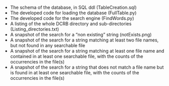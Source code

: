 - The schema of the database, in SQL ddl (TableCreation.sql)
- The developed code for loading the database (FullTable.py)
- The developed code for the search engine (FindWords.py)
- A listing of the whole DCRB directory and sub-directories (Listing_directories.txt)
- A snapshot of the search for a “non existing” string (notExists.png)
- A snapshot of the search for a string matching at least two file names, but not found in any searchable file
- A snapshot of the search for a string matching at least one file name and contained in at least one searchable file, with the counts of the occurrencies in the file(s)
- A snapshot of the search for a string that does not match a file name but is found in at least one searchable file, with the counts of the occurrencies in the file(s) 
